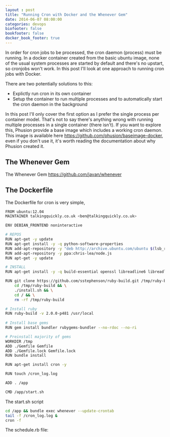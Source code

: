 ```yaml
---
layout : post
title: "Running Cron with Docker and the Whenever Gem"
date: 2014-06-07 08:00:00
categories: devops
biofooter: false
bookfooter: false
docker_book_footer: true
---
```


In order for cron jobs to be processed, the cron daemon (process) must be running. In a docker container created from the basic ubuntu image, none of the usual system processes are started by default and there's no upstart, so cronjobs won't work. In this post I'll look at one approach to running cron jobs with Docker.

There are two potentially solutions to this:

* Explictly run cron in its own container
* Setup the container to run multiple processes and to automatically start the cron daemon in the background

In this post I'll only cover the first option as I prefer the single process per container model. That's not to say there's anything wrong with running multiple processes in a single container (there isn't). If you want to explore this, Phusion provide a base image which includes a working cron daemon. This image is available here <https://github.com/phusion/baseimage-docker>, even if you don't use it, it's worth reading the documentation about why Phusion created it.

## The Whenever Gem

The Whenever Gem <https://github.com/javan/whenever> 

## The Dockerfile

The Dockerfile for cron is very simple, 

```bash
FROM ubuntu:12.04
MAINTAINER talkingquickly.co.uk <ben@talkingquickly.co.uk>

ENV DEBIAN_FRONTEND noninteractive

# REPOS
RUN apt-get -y update
RUN apt-get install -y -q python-software-properties
RUN add-apt-repository -y "deb http://archive.ubuntu.com/ubuntu $(lsb_release -sc) universe"
RUN add-apt-repository -y ppa:chris-lea/node.js
RUN apt-get -y update

# INSTALL
RUN apt-get install -y -q build-essential openssl libreadline6 libreadline6-dev curl git-core zlib1g zlib1g-dev libssl-dev libyaml-dev libsqlite3-dev sqlite3 libxml2-dev libxslt-dev autoconf libc6-dev ncurses-dev automake libtool bison subversion pkg-config libmysqlclient-dev libpq-dev make wget unzip git vim nano nodejs mysql-client mysql-server gawk libgdbm-dev libffi-dev

RUN git clone https://github.com/sstephenson/ruby-build.git /tmp/ruby-build && \
    cd /tmp/ruby-build && \
    ./install.sh && \
    cd / && \
    rm -rf /tmp/ruby-build

# Install ruby
RUN ruby-build -v 2.0.0-p481 /usr/local
 
# Install base gems
RUN gem install bundler rubygems-bundler --no-rdoc --no-ri

# Preinstall majority of gems
WORKDIR /tmp 
ADD ./Gemfile Gemfile
ADD ./Gemfile.lock Gemfile.lock
RUN bundle install 

RUN apt-get install cron -y

RUN touch /cron_log.log

ADD . /app

CMD /app/start.sh
```

The start.sh script

``` bash
cd /app && bundle exec whenever --update-crontab
tail -f /cron_log.log &
cron -f
```

The schedule.rb file:


